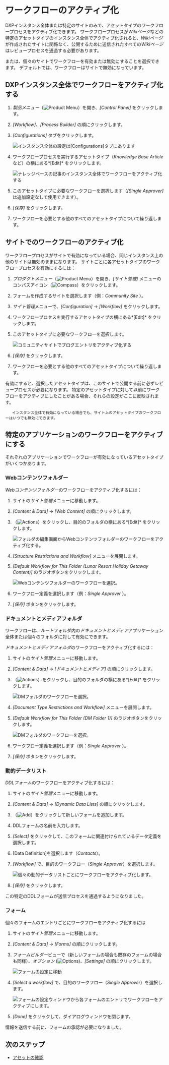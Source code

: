 # ワークフローのアクティブ化

DXPインスタンス全体または特定のサイトのみで、アセットタイプのワークフロープロセスをアクティブ化できます。 ワークフロープロセスが*Wikiページ*などの特定のアセットタイプのインスタンス全体でアクティブ化されると、*Wikiページ*が作成されたサイトに関係なく、公開するために送信されたすべての*Wikiページ*はレビュープロセスを通過する必要があります。

または、個々のサイトでワークフローを有効または無効にすることを選択できます。 デフォルトでは、ワークフローはサイトで無効になっています。

## DXPインスタンス全体でワークフローをアクティブ化する

1.  *製品メニュー*（![Product Menu](../../../images/icon-product-menu.png)）を開き、*[Control Panel]* をクリックします。

2.  *[Workflow]*、*[Process Builder]* の順にクリックします。

3.  *[Configurations]* タブをクリックします。

    ![インスタンス全体の設定は[Configurations]タブにあります](./activating-workflow/images/02.png)

4.  ワークフロープロセスを実行するアセットタイプ（*Knowledge Base Article*など）の横にある*[Edit]* をクリックします。

    ![ナレッジベースの記事のインスタンス全体でワークフローをアクティブ化する](./activating-workflow/images/03.png)

5.  このアセットタイプに必要なワークフローを選択します（*[Single Approver]* は追加設定なしで使用できます）。

6.  *[保存]* をクリックします。

7.  ワークフローを必要とする他のすべてのアセットタイプについて繰り返します。

## サイトでのワークフローのアクティブ化

ワークフロープロセスがサイトで有効になっている場合、同じインスタンス上の他のサイトは無効のままになります。 サイトごとに各アセットタイプのワークフロープロセスを有効にするには：

1.  *プロダクトメニュー*（![Product Menu](../../../images/icon-product-menu.png)）を開き、*[サイト管理]* メニューのコンパスアイコン（![Compass](../../../images/icon-compass.png)）をクリックします。

2.  フォームを作成するサイトを選択します（例：*Community Site* ）。

3.  *サイト管理*メニューで、*[Configuration]* → *[Workflow]* をクリックします。

4.  ワークフロープロセスを実行するアセットタイプの横にある*[Edit]* をクリックします。

5.  このアセットタイプに必要なワークフローを選択します。

    ![コミュニティサイトでブログエントリをアクティブ化する](./activating-workflow/images/01.png)

6.  *[保存]* をクリックします。

7.  ワークフローを必要とする他のすべてのアセットタイプについて繰り返します。

有効にすると、選択したアセットタイプは、このサイトで公開する前に必ずレビュープロセスが必要になります。 特定のアセットタイプに対して以前にワークフローをアクティブにしたことがある場合、それらの設定がここに反映されます。

``` tip::
   インスタンス全体で有効になっている場合でも、サイト上のアセットタイプのワークフローはいつでも無効にできます。
```

## 特定のアプリケーションのワークフローをアクティブにする

それぞれのアプリケーションでワークフローが有効になっているアセットタイプがいくつかあります。

### Webコンテンツフォルダー

*Webコンテンツフォルダー*のワークフローをアクティブ化するには：

1.  サイトの*サイト管理*メニューに移動します。

2.  *[Content & Data]* → *[Web Content]* の順にクリックします。

3.  （![Actions](../../../images/icon-actions.png)）をクリックし、目的のフォルダの横にある*[Edit]* をクリックします。

    ![フォルダの編集画面からWebコンテンツフォルダーのワークフローをアクティブ化する。](./activating-workflow/images/04.png)

4.  *[Structure Restrictions and Workflow]* メニューを展開します。

5.  *[Default Workflow for This Folder (Lunar Resort Holiday Getaway Content)]* のラジオボタンをクリックします。

    ![Webコンテンツフォルダーのワークフローを選択。](./activating-workflow/images/05.png)

6.  ワークフロー定義を選択します（例：*Single Approver* ）。

7.  *[保存]* ボタンをクリックします。

### ドキュメントとメディアフォルダ

ワークフローは、*ルート*フォルダ内の*ドキュメントとメディア*アプリケーション全体または個々のフォルダに対して有効にできます。

*ドキュメントとメディアフォルダ*のワークフローをアクティブ化するには：

1.  サイトの*サイト管理*メニューに移動します。

2.  *[Content & Data]* → *[ドキュメントとメディア]* の順にクリックします。

3.  （![Actions](../../../images/icon-actions.png)）をクリックし、目的のフォルダの横にある*[Edit]* をクリックします。

    ![DMフォルダのワークフローを選択。](./activating-workflow/images/06.png)

4.  *[Document Type Restrictions and Workflow]* メニューを展開します。

5.  *[Default Workflow for This Folder (DM Folder 1)]* のラジオボタンをクリックします。

    ![DMフォルダのワークフローを選択。](./activating-workflow/images/07.png)

6.  ワークフロー定義を選択します（例：*Single Approver* ）。

7.  *[保存]* ボタンをクリックします。

### 動的データリスト

*DDLフォーム*のワークフローをアクティブ化するには：

1.  サイトの*サイト管理*メニューに移動します。

2.  *[Content & Data]* → *[Dynamic Data Lists]* の順にクリックします。

3.  （![Add](../../../images/icon-add.png)）をクリックして新しいフォームを追加します。

4.  DDLフォームの名前を入力します。

5.  *[Select]* をクリックして、このフォームに関連付けられているデータ定義を選択します。

6.  [Data Definition]を選択します（*Contacts*）。

7.  *[Workflow]* で、目的のワークフロー（*Single Approver*）を選択します。

    ![個々の動的データリストごとにワークフローをアクティブ化します。](./activating-workflow/images/08.png)

8.  *[保存]* をクリックします。

この特定のDDLフォームが送信プロセスを通過するようになりました。

### フォーム

個々のフォームのエントリごとにワークフローをアクティブ化するには

1.  サイトの*サイト管理*メニューに移動します。

2.  *[Content & Data]* → *[Forms]* の順にクリックします。

3.  *フォームビルダー*ビューで（新しいフォームの場合も既存のフォームの場合も同様）、*オプション* (![Options](../../../images/icon-actions.png))、*[Settings]* の順にクリックします。

    ![フォームの設定に移動](./activating-workflow/images/09.png)

4.  *[Select a workflow]* で、目的のワークフロー（*Single Approver*）を選択します。

    ![フォームの設定ウィンドウから各フォームのエントリでワークフローをアクティブにします。](./activating-workflow/images/10.png)

5.  *[Done]* をクリックして、ダイアログウィンドウを閉じます。

情報を送信する前に、フォームの承認が必要になりました。


<!-- Leaving this commented out until Staging materials are pushed up.
## Page Variations

In a [staged environment](https://help.liferay.com/hc/en-us/articles/360029041851-Staging-Content), you can activate workflow for _Page Variations_.

As a prerequisite, [Staging](https://help.liferay.com/hc/articles/360029041811-Enabling-Staging) **and** [Page Versioning](https://help.liferay.com/hc/articles/360028721532-Enabling-Page-Versioning-and-Staged-Content) have been enabled.

When a Page Variation or Site Page Variation is created, its creator must click _Submit for Publication_ at the top of the page, and the variation must be approved in the workflow before it can be published to the live Site.

To enable a workflow for Page Variations:

1. Navigate to the _Site Administration_ menu for your site.
1. Verify that the Staging has been enabled for this site.

    ![Verify that the site is now staged.](./activating-workflow/images/11.png)

1. Click _Configuration_ &rarr; _Workflow_.
1. Select the workflow desired for _Page Revision_.

    ![Verify that the site is now staged.](./activating-workflow/images/12.png)

1. Click _Save_.

Page revisions now have to go through the workflow process.

![With workflow enabled on Page Revisions, the Site administrator must submit their page variation for publication before it can go live.](./activating-workflow/images/13.png)
-->

## 次のステップ

  - [アセットの確認](./reviewing-assets.md)

